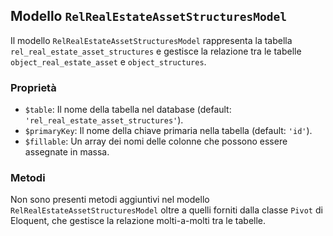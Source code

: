 ## Modello `RelRealEstateAssetStructuresModel`

Il modello `RelRealEstateAssetStructuresModel` rappresenta la tabella `rel_real_estate_asset_structures` e gestisce la relazione tra le tabelle `object_real_estate_asset` e `object_structures`.

### Proprietà

* `$table`: Il nome della tabella nel database (default: `'rel_real_estate_asset_structures'`).
* `$primaryKey`: Il nome della chiave primaria nella tabella (default: `'id'`).
* `$fillable`: Un array dei nomi delle colonne che possono essere assegnate in massa.

### Metodi

Non sono presenti metodi aggiuntivi nel modello `RelRealEstateAssetStructuresModel` oltre a quelli forniti dalla classe `Pivot` di Eloquent, che gestisce la relazione molti-a-molti tra le tabelle.
